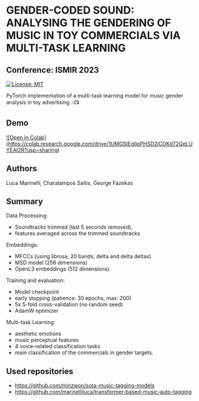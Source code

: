 # GENDER-CODED SOUND: ANALYSING THE GENDERING OF MUSIC IN TOY COMMERCIALS VIA MULTI-TASK LEARNING
## Conference: ISMIR 2023
[![License: MIT](https://img.shields.io/badge/License-MIT-yellow.svg)](https://opensource.org/licenses/MIT)

PyTorch implementation of a multi-task learning model for music gender analysis in toy advertising 🎶📺

## Demo
[![Open in Colab]](https://colab.researh.google.com/assets/colab-badge.svg)(https://colab.research.google.com/drive/1UMGSIEglIpPHSD2iCOKd72QeLUYEAI2R?usp=sharing)

## Authors
Luca Marinelli, Charalampos Saitis, George Fazekas 

## Summary

Data Processing: 
- Soundtracks trimmed (last 5 seconds removed), 
- features averaged across the trimmed soundtracks

Embeddings: 
- MFCCs (using librosa, 20 bands, delta and delta deltas)
- MSD model (256 dimensions)
- OpenL3 embeddings (512 dimensions).

Training and evaluation: 
- Model checkpoint
- early stopping (patience: 30 epochs, max: 200)
- 5x 5-fold cross-validation (no random seed)
- AdamW optimizer

Multi-task Learning: 
- aesthetic emotions
- music perceptual features
- 4 voice-related classification tasks
- main classification of the commercials in gender targets.

## Used repositories
- https://github.com/minzwon/sota-music-tagging-models 
- https://github.com/marinelliluca/transformer-based-music-auto-tagging
